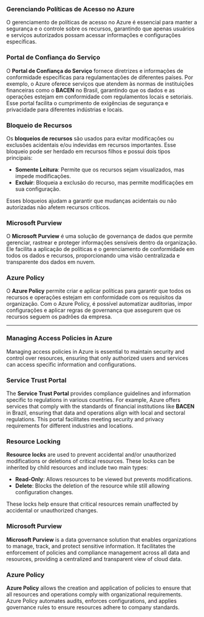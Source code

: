 ### **Gerenciando Políticas de Acesso no Azure**

O gerenciamento de políticas de acesso no Azure é essencial para manter a segurança e o controle sobre os recursos, garantindo que apenas usuários e serviços autorizados possam acessar informações e configurações específicas.

### **Portal de Confiança do Serviço**

O **Portal de Confiança do Serviço** fornece diretrizes e informações de conformidade específicas para regulamentações de diferentes países. Por exemplo, o Azure oferece serviços que atendem às normas de instituições financeiras como o **BACEN** no Brasil, garantindo que os dados e as operações estejam em conformidade com regulamentos locais e setoriais. Esse portal facilita o cumprimento de exigências de segurança e privacidade para diferentes indústrias e locais.

### **Bloqueio de Recursos**

Os **bloqueios de recursos** são usados para evitar modificações ou exclusões acidentais e/ou indevidas em recursos importantes. Esse bloqueio pode ser herdado em recursos filhos e possui dois tipos principais:
- **Somente Leitura**: Permite que os recursos sejam visualizados, mas impede modificações.
- **Excluir**: Bloqueia a exclusão do recurso, mas permite modificações em sua configuração.

Esses bloqueios ajudam a garantir que mudanças acidentais ou não autorizadas não afetem recursos críticos.

### **Microsoft Purview**

O **Microsoft Purview** é uma solução de governança de dados que permite gerenciar, rastrear e proteger informações sensíveis dentro da organização. Ele facilita a aplicação de políticas e o gerenciamento de conformidade em todos os dados e recursos, proporcionando uma visão centralizada e transparente dos dados em nuvem.

### **Azure Policy**

O **Azure Policy** permite criar e aplicar políticas para garantir que todos os recursos e operações estejam em conformidade com os requisitos da organização. Com o Azure Policy, é possível automatizar auditorias, impor configurações e aplicar regras de governança que assegurem que os recursos seguem os padrões da empresa.

---

### **Managing Access Policies in Azure**

Managing access policies in Azure is essential to maintain security and control over resources, ensuring that only authorized users and services can access specific information and configurations.

### **Service Trust Portal**

The **Service Trust Portal** provides compliance guidelines and information specific to regulations in various countries. For example, Azure offers services that comply with the standards of financial institutions like **BACEN** in Brazil, ensuring that data and operations align with local and sectoral regulations. This portal facilitates meeting security and privacy requirements for different industries and locations.

### **Resource Locking**

**Resource locks** are used to prevent accidental and/or unauthorized modifications or deletions of critical resources. These locks can be inherited by child resources and include two main types:
- **Read-Only**: Allows resources to be viewed but prevents modifications.
- **Delete**: Blocks the deletion of the resource while still allowing configuration changes.

These locks help ensure that critical resources remain unaffected by accidental or unauthorized changes.

### **Microsoft Purview**

**Microsoft Purview** is a data governance solution that enables organizations to manage, track, and protect sensitive information. It facilitates the enforcement of policies and compliance management across all data and resources, providing a centralized and transparent view of cloud data.

### **Azure Policy**

**Azure Policy** allows the creation and application of policies to ensure that all resources and operations comply with organizational requirements. Azure Policy automates audits, enforces configurations, and applies governance rules to ensure resources adhere to company standards.
